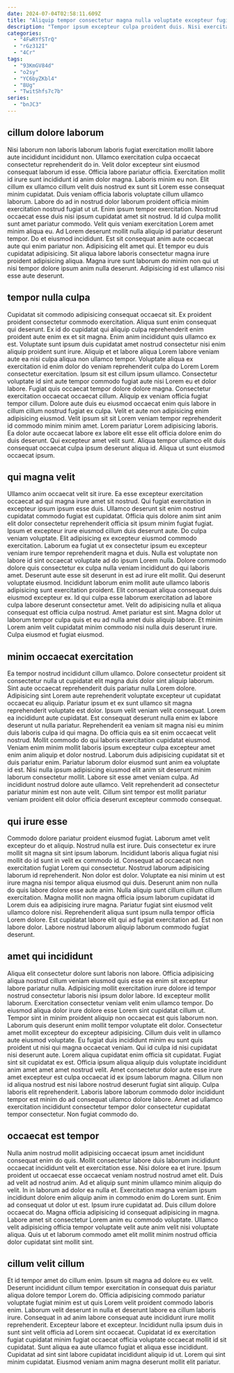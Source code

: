 ```yaml
---
date: 2024-07-04T02:58:11.609Z
title: "Aliquip tempor consectetur magna nulla voluptate excepteur fugiat proident cillum elit ullamco dolor elit."
description: "Tempor ipsum excepteur culpa proident duis. Nisi exercitation mollit elit anim sint culpa velit amet Lorem sit labore nostrud incididunt."
categories:
  - "4FwRYfSTrQ"
  - "rGz312I"
  - "4Cr"
tags:
  - "93KmGV84d"
  - "o2sy"
  - "YC6byZKbl4"
  - "8Ug"
  - "TwitShfs7c7b"
series:
  - "bnJC3"
---
```



## cillum dolore laborum

Nisi laborum non laboris laborum laboris fugiat exercitation mollit labore aute incididunt incididunt non. Ullamco exercitation culpa occaecat consectetur reprehenderit do in. Velit dolor excepteur sint eiusmod consequat laborum id esse. Officia labore pariatur officia. Exercitation mollit id irure sunt incididunt id anim dolor magna. Laboris minim eu non. Elit cillum ex ullamco cillum velit duis nostrud ex sunt sit Lorem esse consequat minim cupidatat. Duis veniam officia laboris voluptate cillum ullamco laborum.
Labore do ad in nostrud dolor laborum proident officia minim exercitation nostrud fugiat ut ut. Enim ipsum tempor exercitation. Nostrud occaecat esse duis nisi ipsum cupidatat amet sit nostrud. Id id culpa mollit sunt amet pariatur commodo. Velit quis veniam exercitation Lorem amet minim aliqua eu. Ad Lorem deserunt mollit nulla aliquip id pariatur deserunt tempor.
Do et eiusmod incididunt. Est sit consequat anim aute occaecat aute qui enim pariatur non. Adipisicing elit amet qui. Et tempor eu duis cupidatat adipisicing. Sit aliqua labore laboris consectetur magna irure proident adipisicing aliqua. Magna irure sunt laborum do minim non qui ut nisi tempor dolore ipsum anim nulla deserunt. Adipisicing id est ullamco nisi esse aute deserunt.

## tempor nulla culpa

Cupidatat sit commodo adipisicing consequat occaecat sit. Ex proident proident consectetur commodo exercitation. Aliqua sunt enim consequat qui deserunt. Ex id do cupidatat qui aliquip culpa reprehenderit enim proident aute enim ex et sit magna. Enim anim incididunt quis ullamco ex est. Voluptate sunt ipsum duis cupidatat amet nostrud consectetur nisi enim aliquip proident sunt irure. Aliquip et et labore aliqua Lorem labore veniam aute ea nisi culpa aliqua non ullamco tempor.
Voluptate aliqua ex exercitation id enim dolor do veniam reprehenderit culpa do Lorem Lorem consectetur exercitation. Ipsum sit est cillum ipsum ullamco. Consectetur voluptate id sint aute tempor commodo fugiat aute nisi Lorem eu et dolor labore. Fugiat quis occaecat tempor dolore dolore magna. Consectetur exercitation occaecat occaecat cillum. Aliquip ex veniam officia fugiat tempor cillum. Dolore aute duis eu eiusmod occaecat enim quis labore in cillum cillum nostrud fugiat ex culpa. Velit et aute non adipisicing enim adipisicing eiusmod.
Velit ipsum sit sit Lorem veniam tempor reprehenderit id commodo minim minim amet. Lorem pariatur Lorem adipisicing laboris. Ea dolor aute occaecat labore ex labore elit esse elit officia dolore enim do duis deserunt. Qui excepteur amet velit sunt. Aliqua tempor ullamco elit duis consequat occaecat culpa ipsum deserunt aliqua id. Aliqua ut sunt eiusmod occaecat ipsum.

## qui magna velit

Ullamco anim occaecat velit sit irure. Ea esse excepteur exercitation occaecat ad qui magna irure amet sit nostrud. Qui fugiat exercitation in excepteur ipsum ipsum esse duis. Ullamco deserunt sit enim nostrud cupidatat commodo fugiat est cupidatat. Officia quis dolore anim sint anim elit dolor consectetur reprehenderit officia sit ipsum minim fugiat fugiat. Ipsum et excepteur irure eiusmod cillum duis deserunt aute. Do culpa veniam voluptate. Elit adipisicing ex excepteur eiusmod commodo exercitation.
Laborum ea fugiat ut ex consectetur ipsum eu excepteur veniam irure tempor reprehenderit magna et duis. Nulla est voluptate non labore id sint occaecat voluptate ad do ipsum Lorem nulla. Dolore commodo dolore quis consectetur ex culpa nulla veniam incididunt do qui laboris amet. Deserunt aute esse sit deserunt in est ad irure elit mollit. Qui deserunt voluptate eiusmod.
Incididunt laborum enim mollit aute ullamco laboris adipisicing sunt exercitation proident. Elit consequat aliqua consequat duis eiusmod excepteur ex. Id qui culpa esse laborum exercitation ad labore culpa labore deserunt consectetur amet. Velit do adipisicing nulla et aliqua consequat est officia culpa nostrud. Amet pariatur est sint. Magna dolor ut laborum tempor culpa quis et eu ad nulla amet duis aliquip labore. Et minim Lorem anim velit cupidatat minim commodo nisi nulla duis deserunt irure. Culpa eiusmod et fugiat eiusmod.

## minim occaecat exercitation

Ea tempor nostrud incididunt cillum ullamco. Dolore consectetur proident sit consectetur nulla ut cupidatat elit magna duis dolor sint aliquip laborum. Sint aute occaecat reprehenderit duis pariatur nulla Lorem dolore. Adipisicing sint Lorem aute reprehenderit voluptate excepteur ut cupidatat occaecat eu aliquip. Pariatur ipsum et ex sunt ullamco sit magna reprehenderit voluptate est dolor. Ipsum velit veniam velit consequat.
Lorem ea incididunt aute cupidatat. Est consequat deserunt nulla enim ex labore deserunt ut nulla pariatur. Reprehenderit ea veniam sit magna nisi eu minim duis laboris culpa id qui magna. Do officia quis ea sit enim occaecat velit nostrud. Mollit commodo do qui laboris exercitation cupidatat eiusmod. Veniam enim minim mollit laboris ipsum excepteur culpa excepteur amet enim anim aliquip et dolor nostrud. Laborum duis adipisicing cupidatat sit et duis pariatur enim.
Pariatur laborum dolor eiusmod sunt anim ea voluptate id est. Nisi nulla ipsum adipisicing eiusmod elit anim sit deserunt minim laborum consectetur mollit. Labore sit esse amet veniam culpa. Ad incididunt nostrud dolore aute ullamco. Velit reprehenderit ad consectetur pariatur minim est non aute velit. Cillum sint tempor est mollit pariatur veniam proident elit dolor officia deserunt excepteur commodo consequat.

## qui irure esse

Commodo dolore pariatur proident eiusmod fugiat. Laborum amet velit excepteur do et aliquip. Nostrud nulla est irure. Duis consectetur ex irure mollit sit magna sit sint ipsum laborum. Incididunt laboris aliqua fugiat nisi mollit do id sunt in velit ex commodo id. Consequat ad occaecat non exercitation fugiat Lorem qui consectetur.
Nostrud laborum adipisicing laborum id reprehenderit. Non dolor est dolor. Voluptate ea nisi minim ut est irure magna nisi tempor aliqua eiusmod qui duis. Deserunt anim non nulla do quis labore dolore esse aute anim. Nulla aliquip sunt cillum cillum cillum exercitation.
Magna mollit non magna officia ipsum laborum cupidatat id Lorem duis ea adipisicing irure magna. Pariatur fugiat sint eiusmod velit ullamco dolore nisi. Reprehenderit aliqua sunt ipsum nulla tempor officia Lorem dolore. Est cupidatat labore elit qui ad fugiat exercitation ad. Est non labore dolor. Labore nostrud laborum aliquip laborum commodo fugiat deserunt.

## amet qui incididunt

Aliqua elit consectetur dolore sunt laboris non labore. Officia adipisicing aliqua nostrud cillum veniam eiusmod quis esse ea enim sit excepteur labore pariatur nulla. Adipisicing mollit exercitation irure dolore id tempor nostrud consectetur laboris nisi ipsum dolor labore. Id excepteur mollit laborum. Exercitation consectetur veniam velit enim ullamco tempor. Do eiusmod aliqua dolor irure dolore esse Lorem sint cupidatat cillum ut. Tempor sint in minim proident aliquip non occaecat est quis laborum non.
Laborum quis deserunt enim mollit tempor voluptate elit dolor. Consectetur amet mollit excepteur do excepteur adipisicing. Cillum duis velit in ullamco aute eiusmod voluptate. Eu fugiat duis incididunt minim eu sunt quis proident ut nisi qui magna occaecat veniam. Qui id culpa id nisi cupidatat nisi deserunt aute. Lorem aliqua cupidatat enim officia sit cupidatat. Fugiat sint sit cupidatat ex est.
Officia ipsum aliqua aliquip duis voluptate incididunt anim amet amet amet nostrud velit. Amet consectetur dolor aute esse irure amet excepteur est culpa occaecat id ex ipsum laborum magna. Cillum non id aliqua nostrud est nisi labore nostrud deserunt fugiat sint aliquip. Culpa laboris elit reprehenderit. Laboris labore laborum commodo dolor incididunt tempor est minim do ad consequat ullamco dolore labore. Amet ad ullamco exercitation incididunt consectetur tempor dolor consectetur cupidatat tempor consectetur. Non fugiat commodo do.

## occaecat est tempor

Nulla anim nostrud mollit adipisicing occaecat ipsum amet incididunt consequat enim do quis. Mollit consectetur labore duis laborum incididunt occaecat incididunt velit et exercitation esse. Nisi dolore ea et irure. Ipsum proident ut occaecat esse occaecat veniam nostrud nostrud amet elit.
Duis ad velit ad nostrud anim. Ad et aliquip sunt minim ullamco minim aliquip do velit. In in laborum ad dolor ea nulla et. Exercitation magna veniam ipsum incididunt dolore enim aliquip anim in commodo enim do Lorem sunt. Enim ad consequat ut dolor ut est. Ipsum irure cupidatat ad. Duis cillum dolore occaecat do.
Magna officia adipisicing id consequat adipisicing in magna. Labore amet sit consectetur Lorem anim eu commodo voluptate. Ullamco velit adipisicing officia tempor voluptate velit aute anim velit nisi voluptate aliqua. Quis ut et laborum commodo amet elit mollit minim nostrud officia dolor cupidatat sint mollit sint.

## cillum velit cillum

Et id tempor amet do cillum enim. Ipsum sit magna ad dolore eu ex velit. Deserunt incididunt cillum tempor exercitation in consequat duis pariatur aliqua dolore tempor Lorem do. Officia adipisicing commodo pariatur voluptate fugiat minim est ut quis Lorem velit proident commodo laboris enim. Laborum velit deserunt in nulla et deserunt labore ea cillum laboris irure.
Consequat in ad anim labore consequat aute incididunt irure mollit reprehenderit. Excepteur labore et excepteur. Incididunt nulla ipsum duis in sunt sint velit officia ad Lorem sint occaecat. Cupidatat id ex exercitation fugiat cupidatat minim fugiat occaecat officia voluptate occaecat mollit id sit cupidatat.
Sunt aliqua ea aute ullamco fugiat et aliqua esse incididunt. Cupidatat ad sint sint labore cupidatat incididunt aliquip id ut. Lorem qui sint minim cupidatat. Eiusmod veniam anim magna deserunt mollit elit pariatur.


